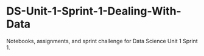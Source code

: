 # DS-Unit-1-Sprint-1-Dealing-With-Data
Notebooks, assignments, and sprint challenge for Data Science Unit 1 Sprint 1.
